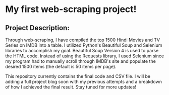 # My first web-scraping project!

## Project Description:
Through web-scraping, I have compiled the top 1500 Hindi Movies and TV Series on IMDB into a table. I utilized Python's Beautiful Soup and Selenium libraries to accomplish my goal. Beautiful Soup Version 4 is used to parse the HTML code. Instead of using the Requests library, I used Selenium since my program had to manually scroll through IMDB's site and populate the desired 1500 items (the default is 50 items per page). 

This repository currently contains the final code and CSV file. I will be adding a full project blog soon with my previous attempts and a breakdown of how I achieved the final result. Stay tuned for more updates!
